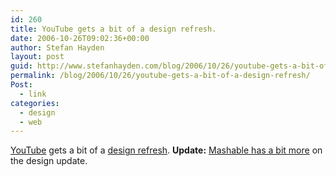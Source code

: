 ```yaml
---
id: 260
title: YouTube gets a bit of a design refresh.
date: 2006-10-26T09:02:36+00:00
author: Stefan Hayden
layout: post
guid: http://www.stefanhayden.com/blog/2006/10/26/youtube-gets-a-bit-of-a-design-refresh/
permalink: /blog/2006/10/26/youtube-gets-a-bit-of-a-design-refresh/
Post:
  - link
categories:
  - design
  - web
---
```

<p><a href="https://www.youtube.com/browse?s=mp">YouTube</a> gets a bit of a <a href="https://www.youtube.com/members">design refresh</a>. <b>Update:</b> <a href="http://mashable.com/2006/10/26/youtube-gets-new-logo-facelift-and-trackbacks-growing-fast/">Mashable has a bit more</a> on the design update.
</p>
